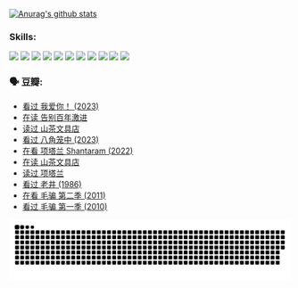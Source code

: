 
[![Anurag's github stats](https://github-readme-stats.vercel.app/api?username=w940853815)](https://github.com/anuraghazra/github-readme-stats)

### Skills:

<code><img height="32" src="https://cdn.jsdelivr.net/npm/simple-icons@v5/icons/python.svg"></code>
<code><img height="32" src="https://cdn.jsdelivr.net/npm/simple-icons@v5/icons/javascript.svg"></code>
<code><img height="32" src="https://cdn.jsdelivr.net/npm/simple-icons@v5/icons/django.svg"></code>
<code><img height="32" src="https://cdn.jsdelivr.net/npm/simple-icons@v5/icons/flask.svg"></code>
<code><img height="32" src="https://cdn.jsdelivr.net/npm/simple-icons@v5/icons/vuetify.svg"></code>
<code><img height="32" src="https://cdn.jsdelivr.net/npm/simple-icons@v5/icons/git.svg"></code>
<code><img height="32" src="https://cdn.jsdelivr.net/npm/simple-icons@v5/icons/docker.svg"></code>
<code><img height="32" src="https://cdn.jsdelivr.net/npm/simple-icons@v5/icons/postgresql.svg"></code>
<code><img height="32" src="https://cdn.jsdelivr.net/npm/simple-icons@v5/icons/elasticsearch.svg"></code>
<code><img height="32" src="https://cdn.jsdelivr.net/npm/simple-icons@v5/icons/macos.svg"></code>
<code><img height="32" src="https://cdn.jsdelivr.net/npm/simple-icons@v5/icons/linux.svg"></code>

### 🗣 豆瓣:

<!-- DOUBAN-ACTIVITIES:START -->
- [看过 我爱你！‎ (2023)](https://www.douban.com/people/136069238/status/4385556252/?_i=95960887)
- [在读 告别百年激进](https://www.douban.com/people/136069238/status/4374953075/?_i=95960887)
- [读过 山茶文具店](https://www.douban.com/people/136069238/status/4374952154/?_i=95960887)
- [看过 八角笼中‎ (2023)](https://www.douban.com/people/136069238/status/4367541707/?_i=95960887)
- [在看 项塔兰 Shantaram‎ (2022)](https://www.douban.com/people/136069238/status/4365497032/?_i=95960887)
- [在读 山茶文具店](https://www.douban.com/people/136069238/status/4364620725/?_i=95960887)
- [读过 项塔兰](https://www.douban.com/people/136069238/status/4364620288/?_i=95960887)
- [看过 老井‎ (1986)](https://www.douban.com/people/136069238/status/4362366672/?_i=95960887)
- [在看 毛骗 第二季‎ (2011)](https://www.douban.com/people/136069238/status/4355752869/?_i=95960887)
- [看过 毛骗 第一季‎ (2010)](https://www.douban.com/people/136069238/status/4355752667/?_i=95960887)
<!-- DOUBAN-ACTIVITIES:END -->


![Snake animation](https://raw.githubusercontent.com/w940853815/w940853815/output/github-contribution-grid-snake.svg)

<!--
**w940853815/w940853815** is a ✨ _special_ ✨ repository because its `README.md` (this file) appears on your GitHub profile.

Here are some ideas to get you started:

- 🔭 I’m currently working on ...
- 🌱 I’m currently learning ...
- 👯 I’m looking to collaborate on ...
- 🤔 I’m looking for help with ...
- 💬 Ask me about ...
- 📫 How to reach me: ...
- 😄 Pronouns: ...
- ⚡ Fun fact: ...
-->
